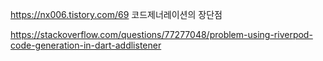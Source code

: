 https://nx006.tistory.com/69
코드제너레이션의 장단점


https://stackoverflow.com/questions/77277048/problem-using-riverpod-code-generation-in-dart-addlistener


